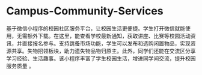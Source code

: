 # Campus-Community-Services
基于微信小程序的校园社区服务平台，让校园生活更便捷。学生打开微信就能使用，无需额外下载。在这里，能查看学校最新通知，获取讲座、比赛等校园活动资讯，并直接报名参与。支持跳蚤市场功能，学生可以发布和选购闲置物品，实现资源共享。失物招领板块，助力遗失物品物归原主。此外，同学们还能在交流区分享学习经验、生活趣事。该小程序丰富了学生校园生活，增进同学间交流，提升校园服务质量 。
